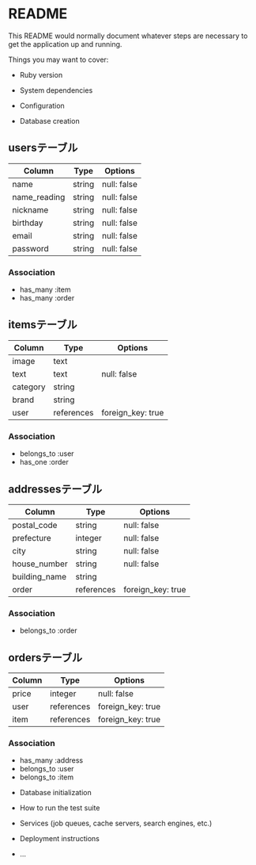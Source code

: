 # README

This README would normally document whatever steps are necessary to get the
application up and running.

Things you may want to cover:

* Ruby version

* System dependencies

* Configuration

* Database creation
## usersテーブル  
  
| Column       | Type   | Options     |  
| ------------ | ------ | ----------- |  
| name         | string | null: false |  
| name_reading | string | null: false |  
| nickname     | string | null: false |  
| birthday     | string | null: false |  
| email        | string | null: false |  
| password     | string | null: false |  
  
### Association  
- has_many :item  
- has_many :order  

## itemsテーブル  
  
| Column   | Type       | Options           |  
| -------- | ---------- | ----------------- |  
| image    | text       |                   |  
| text     | text       | null: false       |  
| category | string     |                   |  
| brand    | string     |                   |  
| user     | references | foreign_key: true |  
  
### Association  
- belongs_to :user  
- has_one :order  
  
## addressesテーブル  
  
| Column        | Type       | Options           |  
| ------------- | ---------- | ----------------- |  
| postal_code   | string     | null: false       |  
| prefecture    | integer    | null: false       |  
| city          | string     | null: false       |  
| house_number  | string     | null: false       |  
| building_name | string     |                   |  
| order         | references | foreign_key: true |  
  
### Association  
- belongs_to :order  
  
## ordersテーブル  
  
| Column  | Type       | Options           |  
| ------- | ---------- | ----------------- |  
| price   | integer    | null: false       |  
| user    | references | foreign_key: true |  
| item    | references | foreign_key: true |  
  
### Association  
- has_many :address  
- belongs_to :user  
- belongs_to :item  
  
* Database initialization

* How to run the test suite

* Services (job queues, cache servers, search engines, etc.)

* Deployment instructions

* ...
